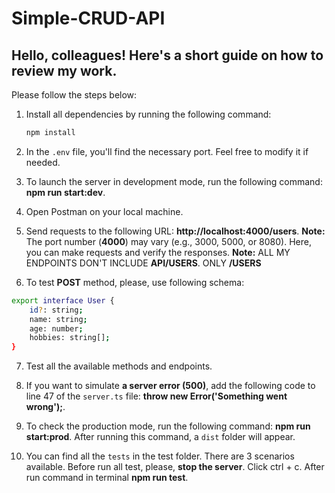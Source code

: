 # Simple-CRUD-API

## Hello, colleagues! Here's a short guide on how to review my work.

Please follow the steps below:

1. Install all dependencies by running the following command:
   
   ```bash
   npm install
2. In the `.env` file, you'll find the necessary port. Feel free to modify it if needed.

3. To launch the server in development mode, run the following command: **npm run start:dev**.

4. Open Postman on your local machine.

5. Send requests to the following URL: **http://localhost:4000/users**.
**Note:** The port number (**4000**) may vary (e.g., 3000, 5000, or 8080). Here, you can make requests and verify the responses.
**Note:** ALL MY ENDPOINTS DON'T INCLUDE **API/USERS**. ONLY **/USERS**

7. To test **POST** method, please, use following schema: 
```bash
export interface User {
    id?: string;
    name: string;
    age: number;
    hobbies: string[];
}
```
7. Test all the available methods and endpoints.

8. If you want to simulate **a server error (500)**, add the following code to line 47 of the `server.ts` file: **throw new Error('Something went wrong');**.

9. To check the production mode, run the following command: **npm run start:prod**.
After running this command, a `dist` folder will appear.

10. You can find all the `tests` in the test folder. There are 3 scenarios available.
Before run all test, please, **stop the server**. Click ctrl + c. After run command in terminal **npm run test**.
